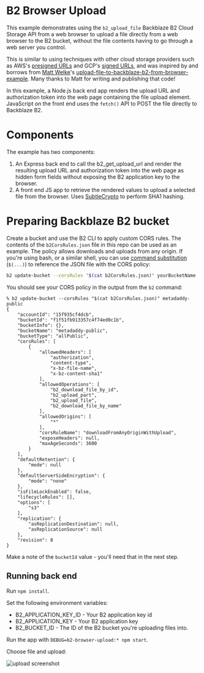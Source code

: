 # B2 Browser Upload 

This example demonstrates using the `b2_upload_file` Backblaze B2 Cloud Storage API from a web browser to upload a file directly from a web browser to the B2 bucket, without the file contents having to go through a web server you control.

This is similar to using techniques with other cloud storage providers such as AWS's [presigned URLs](https://docs.aws.amazon.com/AmazonS3/latest/dev/PresignedUrlUploadObject.html) and GCP's [signed URLs](https://cloud.google.com/storage/docs/access-control/signed-urls), and was inspired by and borrows from [Matt Welke](https://github.com/mattwelke)'s [upload-file-to-backblaze-b2-from-browser-example](https://github.com/mattwelke/upload-file-to-backblaze-b2-from-browser-example). Many thanks to Matt for writing and publishing that code! 

In this example, a Node.js back end app renders the upload URL and authorization token into the web page containing the file upload element. JavaScript on the front end uses the `fetch()` API to POST the file directly to Backblaze B2.  

# Components

The example has two components:

1. An Express back end to call the b2_get_upload_url and render the resulting upload URL and authorization token into the web page as hidden form fields without exposing the B2 application key to the browser.
2. A front end JS app to retrieve the rendered values to upload a selected file from the browser. Uses [SubtleCrypto](https://developer.mozilla.org/en-US/docs/Web/API/SubtleCrypto) to perform SHA1 hashing.

# Preparing Backblaze B2 bucket

Create a bucket and use the B2 CLI to apply custom CORS rules. The contents of the `b2CorsRules.json` file in this repo can be used as an example. The policy allows downloads and uploads from any origin. If you're using bash, or a similar shell, you can use [command substitution](https://www.gnu.org/software/bash/manual/html_node/Command-Substitution.html) (`$(...)`) to reference the JSON file with the CORS policy: 

```bash
b2 update-bucket --corsRules "$(cat b2CorsRules.json)" yourBucketName
```

You should see your CORS policy in the output from the `b2` command:

```console
% b2 update-bucket --corsRules "$(cat b2CorsRules.json)" metadaddy-public
{
    "accountId": "15f935cf4dcb",
    "bucketId": "f1f51fb913357c4f74ed0c1b",
    "bucketInfo": {},
    "bucketName": "metadaddy-public",
    "bucketType": "allPublic",
    "corsRules": [
        {
            "allowedHeaders": [
                "authorization",
                "content-type",
                "x-bz-file-name",
                "x-bz-content-sha1"
            ],
            "allowedOperations": [
                "b2_download_file_by_id",
                "b2_upload_part",
                "b2_upload_file",
                "b2_download_file_by_name"
            ],
            "allowedOrigins": [
                "*"
            ],
            "corsRuleName": "downloadFromAnyOriginWithUpload",
            "exposeHeaders": null,
            "maxAgeSeconds": 3600
        }
    ],
    "defaultRetention": {
        "mode": null
    },
    "defaultServerSideEncryption": {
        "mode": "none"
    },
    "isFileLockEnabled": false,
    "lifecycleRules": [],
    "options": [
        "s3"
    ],
    "replication": {
        "asReplicationDestination": null,
        "asReplicationSource": null
    },
    "revision": 8
}
```

Make a note of the `bucketId` value - you'll need that in the next step.

## Running back end

Run `npm install`.

Set the following environment variables:

* B2_APPLICATION_KEY_ID - Your B2 application key id
* B2_APPLICATION_KEY - Your B2 application key
* B2_BUCKET_ID - The ID of the B2 bucket you're uploading files into.

Run the app with `DEBUG=b2-browser-upload:* npm start`.

Choose file and upload:

![upload screenshot](https://github.com/backblaze-b2-samples/b2-browser-upload/assets/723517/1c63fe79-64aa-4f99-8a71-dde266e203e2)

